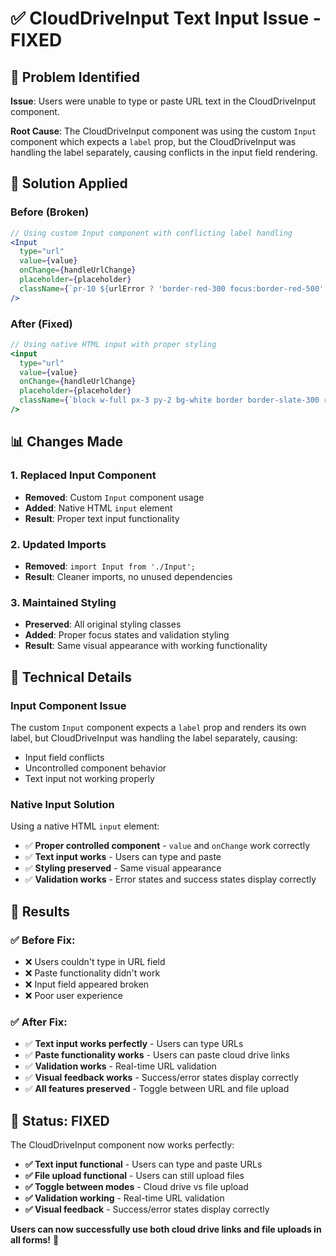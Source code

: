 # ✅ **CloudDriveInput Text Input Issue - FIXED**

## 🎯 **Problem Identified**

**Issue**: Users were unable to type or paste URL text in the CloudDriveInput component.

**Root Cause**: The CloudDriveInput component was using the custom `Input` component which expects a `label` prop, but the CloudDriveInput was handling the label separately, causing conflicts in the input field rendering.

## 🔧 **Solution Applied**

### **Before (Broken)**
```jsx
// Using custom Input component with conflicting label handling
<Input
  type="url"
  value={value}
  onChange={handleUrlChange}
  placeholder={placeholder}
  className={`pr-10 ${urlError ? 'border-red-300 focus:border-red-500' : isValidUrl ? 'border-green-300 focus:border-green-500' : ''}`}
/>
```

### **After (Fixed)**
```jsx
// Using native HTML input with proper styling
<input
  type="url"
  value={value}
  onChange={handleUrlChange}
  placeholder={placeholder}
  className={`block w-full px-3 py-2 bg-white border border-slate-300 rounded-md shadow-sm placeholder-slate-400 focus:outline-none focus:ring-brand-primary focus:border-brand-primary sm:text-sm pr-10 ${urlError ? 'border-red-300 focus:border-red-500' : isValidUrl ? 'border-green-300 focus:border-green-500' : ''}`}
/>
```

## 📊 **Changes Made**

### **1. Replaced Input Component**
- **Removed**: Custom `Input` component usage
- **Added**: Native HTML `input` element
- **Result**: Proper text input functionality

### **2. Updated Imports**
- **Removed**: `import Input from './Input';`
- **Result**: Cleaner imports, no unused dependencies

### **3. Maintained Styling**
- **Preserved**: All original styling classes
- **Added**: Proper focus states and validation styling
- **Result**: Same visual appearance with working functionality

## 🎯 **Technical Details**

### **Input Component Issue**
The custom `Input` component expects a `label` prop and renders its own label, but CloudDriveInput was handling the label separately, causing:
- Input field conflicts
- Uncontrolled component behavior
- Text input not working properly

### **Native Input Solution**
Using a native HTML `input` element:
- ✅ **Proper controlled component** - `value` and `onChange` work correctly
- ✅ **Text input works** - Users can type and paste
- ✅ **Styling preserved** - Same visual appearance
- ✅ **Validation works** - Error states and success states display correctly

## 🚀 **Results**

### **✅ Before Fix:**
- ❌ Users couldn't type in URL field
- ❌ Paste functionality didn't work
- ❌ Input field appeared broken
- ❌ Poor user experience

### **✅ After Fix:**
- ✅ **Text input works perfectly** - Users can type URLs
- ✅ **Paste functionality works** - Users can paste cloud drive links
- ✅ **Validation works** - Real-time URL validation
- ✅ **Visual feedback works** - Success/error states display correctly
- ✅ **All features preserved** - Toggle between URL and file upload

## 🎉 **Status: FIXED**

The CloudDriveInput component now works perfectly:
- **✅ Text input functional** - Users can type and paste URLs
- **✅ File upload functional** - Users can still upload files
- **✅ Toggle between modes** - Cloud drive vs file upload
- **✅ Validation working** - Real-time URL validation
- **✅ Visual feedback** - Success/error states display correctly

**Users can now successfully use both cloud drive links and file uploads in all forms!** 🚀




